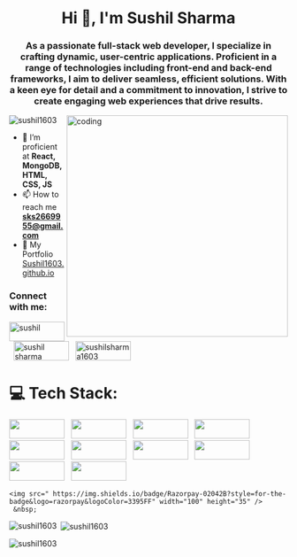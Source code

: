 <h1 align="center">Hi 👋, I'm Sushil Sharma</h1>
<h3 align="center">As a passionate full-stack web developer, I specialize in crafting dynamic, user-centric applications. Proficient in a range of technologies including front-end and back-end frameworks, I aim to deliver seamless, efficient solutions. With a keen eye for detail and a commitment to innovation, I strive to create engaging web experiences that drive results.</h3>

<img src="https://user-images.githubusercontent.com/55389276/140866485-8fb1c876-9a8f-4d6a-98dc-08c4981eaf70.gif"
    alt="coding" align="right" width="400">
<p align="left"> <img src="https://komarev.com/ghpvc/?username=sushil1603&label=Profile%20views&color=0e75b6&style=flat"
        alt="sushil1603" /> </p>

- 🌱 I’m proficient at **React, MongoDB, HTML, CSS, JS**
- 📫 How to reach me **sks2669955@gmail.com**
- 👜 My Portfolio  <a href="https://Sushil1603.github.io" target="_blank">Sushil1603.github.io</a>

<h3 align="left">Connect with me:</h3>
<p align="left">
    <a href="https://codepen.io/sushil" target="blank"><img align="center"
            src="https://img.shields.io/badge/Codepen-000000?style=for-the-badge&logo=codepen&logoColor=white"
            alt="sushil" height="35" width="100" /></a>
     &nbsp;
    <a href="https://www.linkedin.com/in/sushil1603/" target="blank"><img align="center"
            src="https://img.shields.io/badge/LinkedIn-0077B5?style=for-the-badge&logo=linkedin&logoColor=black"
            alt="sushil sharma" height="35" width="100" /></a>
     &nbsp;
    <a href="https://leetcode.com/sushilsharma1603/" target="blank"><img align="center"
            src="https://img.shields.io/badge/LeetCode-000000?style=for-the-badge&logo=LeetCode&logoColor=#d16c06"
            alt="sushilsharma1603" height="35" width="100" /></a>
</p>

<h1 align="left">💻 Tech Stack:</h1>
<p align="left">
<img src="https://img.shields.io/badge/HTML5-E34F26?style=for-the-badge&logo=html5&logoColor=white" width="100" height="35" />
    &nbsp;
<img src="https://img.shields.io/badge/CSS3-1572B6?style=for-the-badge&logo=css3&logoColor=white" width="100" height="35" />
     &nbsp;
    <img src="https://img.shields.io/badge/JavaScript-F7DF1E?style=for-the-badge&logo=javascript&logoColor=black" width="100" height="35" />
     &nbsp;
    <img src="https://img.shields.io/badge/React-20232A?style=for-the-badge&logo=react&logoColor=61DAFB" width="100" height="35" />
     &nbsp;
    <img src="https://img.shields.io/badge/Redux-593D88?style=for-the-badge&logo=redux&logoColor=white" width="100" height="35" />
     &nbsp;
      <img src="https://img.shields.io/badge/Node.js-43853D?style=for-the-badge&logo=node.js&logoColor=white" width="100" height="35" />
     &nbsp;
 <img src="https://img.shields.io/badge/Express.js-404D59?style=for-the-badge" width="100" height="35" />
     &nbsp;
      <img src="https://img.shields.io/badge/MongoDB-4EA94B?style=for-the-badge&logo=mongodb&logoColor=white" width="100" height="35" />
     &nbsp;
<img src="https://img.shields.io/badge/Netlify-00C7B7?style=for-the-badge&logo=netlify&logoColor=white" width="100" height="35" />
     &nbsp;
<img src=" https://img.shields.io/badge/Razorpay-02042B?style=for-the-badge&logo=razorpay&logoColor=3395FF" width="100" height="35" />
     &nbsp;
    
    <img src=" https://img.shields.io/badge/Razorpay-02042B?style=for-the-badge&logo=razorpay&logoColor=3395FF" width="100" height="35" />
     &nbsp;

<p>
    <img align="left"
        src="https://github-readme-stats.vercel.app/api/top-langs?username=sushil1603&show_icons=true&locale=en&layout=compact"
        alt="sushil1603" /></p>

<p>&nbsp;<img align="center"
        src="https://github-readme-stats.vercel.app/api?username=sushil1603&show_icons=true&locale=en"
        alt="sushil1603" /></p>

<p><img align="center" src="https://github-readme-streak-stats.herokuapp.com/?user=sushil1603&" alt="sushil1603" /></p>
